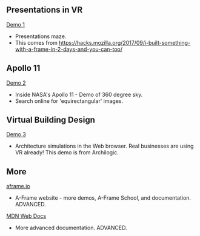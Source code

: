 Presentations in VR
-------------------
[Demo 1](https://slightlyoffbeat.github.io/marketing-vr/) 
- Presentations maze.
- This comes from https://hacks.mozilla.org/2017/09/i-built-something-with-a-frame-in-2-days-and-you-can-too/

Apollo 11
---------
[Demo 2](http://math.nist.gov/~SRessler/aframe/ebd/projects/apollo/)
- Inside NASA's Apollo 11 - Demo of 360 degree sky.
- Search online for 'equirectangular' images.

Virtual Building Design
-----------------------
[Demo 3](https://3dio-aframe.glitch.me/)
- Architecture simulations in the Web browser. Real businesses are using VR already! This demo is from Archilogic.

More
----
[aframe.io](https://aframe.io/)
- A-Frame website - more demos, A-Frame School, and documentation. ADVANCED.

[MDN Web Docs](https://developer.mozilla.org/en-US/docs/Web/API/WebVR_API)
- More advanced documentation. ADVANCED.
